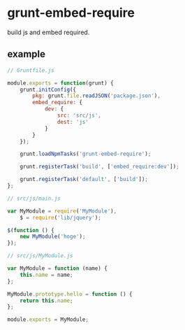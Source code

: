 grunt-embed-require
===================

build js and embed required.

## example

```javascript
// Gruntfile.js

module.exports = function(grunt) {
    grunt.initConfig({
        pkg: grunt.file.readJSON('package.json'),
        embed_require: {
            dev: {
                src: 'src/js',
                dest: 'js'
            }
        }
    });

    grunt.loadNpmTasks('grunt-embed-require');

    grunt.registerTask('build', ['embed_require:dev']);

    grunt.registerTask('default', ['build']);
};
```

```javascript
// src/js/main.js

var MyModule = require('MyModule'),
    $ = require('lib/jquery');

$(function () {
    new MyModule('hoge');
});
```

```javascript
// src/js/MyModule.js

var MyModule = function (name) {
    this.name = name;
};

MyModule.prototype.hello = function () {
    return this.name;
};

module.exports = MyModule;
```

